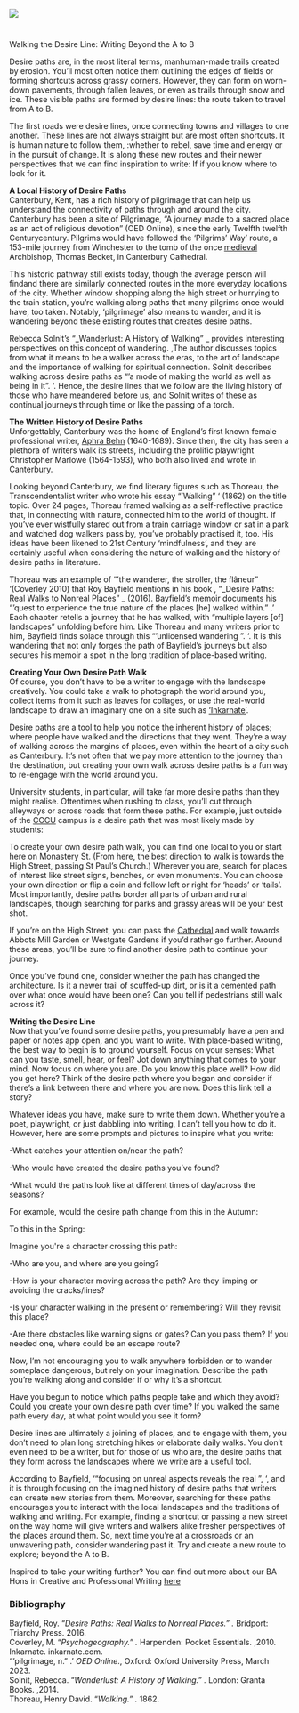 <a href="https://dev.visual-essays.app"><img src="https://dev-visual-essays.netlify.app/images/ve-button.png"></a>

<param ve-config title="KWalking the Desire Line: Writing Beyond the A to B" author="Daisy Butcher" layout="vtl" banner="https://stor.artstor.org/stor/f3590125-3b05-42a0-b365-e33a8735353c">
<param ve-entity eid="Q5360119" aliases="Elham Valley">

#

Walking the Desire Line: Writing Beyond the A to B

Desire paths are, in the most literal terms, manhuman-made trails created by erosion. You’ll most often notice them outlining the edges of fields or forming shortcuts across grassy corners. However, they can form on worn-down pavements, through fallen leaves, or even as trails through snow and ice. These visible paths are formed by desire lines: the route taken to travel from A to B. 

The first roads were desire lines, once connecting towns and villages to one another. These lines are not always straight but are most often shortcuts. It is human nature to follow them, :whether to rebel, save time and energy or in the pursuit of change. It is along these new routes and their newer perspectives that we can find inspiration to write: If if you know where to look for it.

**A Local History of Desire Paths**   
Canterbury, Kent, has a rich history of pilgrimage that can help us understand the connectivity of paths through and around the city. Canterbury has been a site of Pilgrimage, “A journey made to a sacred place as an act of religious devotion”  (OED Online), since the early Twelfth twelfth Centurycentury. Pilgrims would have followed the ‘Pilgrims’ Way’ route, a 153-mile journey from Winchester to the tomb of the once [medieval](/medieval/medieval-canterbury) Archbishop, Thomas Becket, in Canterbury Cathedral. 

This historic pathway still exists today, though the average person will findand there are similarly connected routes in the more everyday locations of the city. Whether window shopping along the high street or hurrying to the train station, you’re walking along paths that many pilgrims once would have, too taken. Notably, ‘pilgrimage’ also means to wander, and it is wandering beyond these existing routes that creates desire paths. 

Rebecca Solnit’s “_Wanderlust: A History of Walking” _ provides interesting perspectives on this concept of wandering. ,The author discusses topics from what it means to be a walker across the eras, to the art of landscape and the importance of walking for spiritual connection. Solnit describes walking across desire paths as “’a mode of making the world as well as being in it”. ‘.  Hence, the desire lines that we follow are the living history of those who have meandered before us, and Solnit writes of these as continual journeys through time or like the passing of a torch. 

**The Written History of Desire Paths**    
Unforgettably, Canterbury was the home of England’s first known female professional writer, [Aphra Behn](/17c/17c-behn-biography) (1640-1689). Since then, the city has seen a plethora of writers walk its streets, including the prolific playwright Christopher Marlowe (1564-1593), who both also lived and wrote in Canterbury. 

Looking beyond Canterbury, we find literary figures such as Thoreau, the Transcendentalist writer who wrote his essay “’Walking” ‘ (1862) on the title topic. Over 24 pages, Thoreau framed walking as a self-reflective practice that, in connecting with nature, connected him to the world of thought. If you’ve ever wistfully stared out from a train carriage window or sat in a park and watched dog walkers pass by, you’ve probably practised it, too. His ideas have been likened to 21st Century ‘mindfulness’, and they are certainly useful when considering the nature of walking and the history of desire paths in literature. 

Thoreau was an example of “’the wanderer, the stroller, the flâneur” ‘(Coverley 2010)  that Roy Bayfield mentions in his book , “_Desire Paths: Real Walks to Nonreal Places” _ (2016). Bayfield’s memoir documents his “’quest to experience the true nature of the places [he] walked within.” .’ Each chapter retells a journey that he has walked, with “multiple layers [of] landscapes” unfolding before him. Like Thoreau and many writers prior to him, Bayfield finds solace through this “’unlicensed wandering ”. ‘. It is this wandering that not only forges the path of Bayfield’s journeys but also secures his memoir a spot in the long tradition of place-based writing. 

**Creating Your Own Desire Path Walk**   
Of course, you don’t have to be a writer to engage with the landscape creatively. You could take a walk to photograph the world around you, collect items from it such as leaves for collages, or use the real-world landscape to draw an imaginary one on a site such as [‘Inkarnate’]( https://inkarnate.com/). 

Desire paths are a tool to help you notice the inherent history of places; where people have walked and the directions that they went. They’re a way of walking across the margins of places, even within the heart of a city such as Canterbury. It’s not often that we pay more attention to the journey than the destination, but creating your own walk across desire paths is a fun way to re-engage with the world around you. 

University students, in particular, will take far more desire paths than they might realise. Oftentimes when rushing to class, you’ll cut through alleyways or across roads that form these paths. For example, just outside of the [CCCU](https://www.canterbury.ac.uk) campus is a desire path that was most likely made by students:

To create your own desire path walk, you can find one local to you or start here on Monastery St. (From here, the best direction to walk is towards the High Street, passing St Paul’s Church.) Wherever you are, search for places of interest like street signs, benches, or even monuments. You can choose your own direction or flip a coin and follow left or right for ‘heads’ or ‘tails’. Most importantly, desire paths border all parts of urban and rural landscapes, though searching for parks and grassy areas will be your best shot. 

If you’re on the High Street, you can pass the [Cathedral](/pages/canterbury-cathedral-now-and-then) and walk towards Abbots Mill Garden or Westgate Gardens if you’d rather go further. Around these areas, you’ll be sure to find another desire path to continue your journey. 

Once you’ve found one, consider whether the path has changed the architecture. Is it a newer trail of scuffed-up dirt, or is it a cemented path over what once would have been one? Can you tell if pedestrians still walk across it?

**Writing the Desire Line**   
Now that you’ve found some desire paths, you presumably have a pen and paper or notes app open, and you want to write. With place-based writing, the best way to begin is to ground yourself. Focus on your senses: What can you taste, smell, hear, or feel? Jot down anything that comes to your mind. Now focus on where you are. Do you know this place well? How did you get here? Think of the desire path where you began and consider if there’s a link between there and where you are now. Does this link tell a story? 

Whatever ideas you have, make sure to write them down. Whether you’re a poet, playwright, or just dabbling into writing, I can’t tell you how to do it. However, here are some prompts and pictures to inspire what you write:

-What catches your attention on/near the path?

-Who would have created the desire paths you’ve found?

-What would the paths look like at different times of day/across the seasons?

For example, would the desire path change from this in the Autumn:



To this in the Spring:
 
Imagine you're a character crossing this path: 

-Who are you, and where are you going? 

-How is your character moving across the path? Are they limping or avoiding the cracks/lines? 

-Is your character walking in the present or remembering? Will they revisit this place?

-Are there obstacles like warning signs or gates? Can you pass them? If you needed one, where could be an escape route?

Now, I’m not encouraging you to walk anywhere forbidden or to wander someplace dangerous, but rely on your imagination. Describe the path you’re walking along and consider if or why it’s a shortcut. 

Have you begun to notice which paths people take and which they avoid? Could you create your own desire path over time? If you walked the same path every day, at what point would you see it form?

Desire lines are ultimately a joining of places, and to engage with them, you don’t need to plan long stretching hikes or elaborate daily walks. You don’t even need to be a writer, but for those of us who are, the desire paths that they form across the landscapes where we write are a useful tool. 

According to Bayfield, ‘“focusing on unreal aspects reveals the real ”, ‘, and it is through focusing on the imagined history of desire paths that writers can create new stories from them. Moreover, searching for these paths encourages you to interact with the local landscapes and the traditions of walking and writing. For example, finding a shortcut or passing a new street on the way home will give writers and walkers alike fresher perspectives of the places around them. So, next time you’re at a crossroads or an unwavering path, consider wandering past it. Try and create a new route to explore; beyond the A to B. 

Inspired to take your writing further? You can find out more about our BA Hons in Creative and Professional Writing [here](https://www.canterbury.ac.uk/study-here/courses/creative-and-professional-writing)

### Bibliography

Bayfield, Roy. “_Desire Paths: Real Walks to Nonreal Places.” ._ Bridport: Triarchy Press. 2016.    
Coverley, M. “_Psychogeography.” ._ Harpenden: Pocket Essentials. ,2010.    
Inkarnate. inkarnate.com.    
“’pilgrimage, n.” .’ _OED Online_., Oxford: Oxford University Press, March 2023.    
Solnit, Rebecca. “_Wanderlust: A History of Walking.” ._ London: Granta Books. ,2014.    
Thoreau, Henry David. “_Walking.” ._ 1862.    


